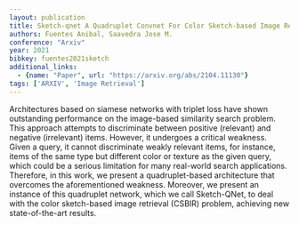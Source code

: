 ```yaml
---
layout: publication
title: Sketch-qnet A Quadruplet Convnet For Color Sketch-based Image Retrieval
authors: Fuentes Anibal, Saavedra Jose M.
conference: "Arxiv"
year: 2021
bibkey: fuentes2021sketch
additional_links:
  - {name: "Paper", url: "https://arxiv.org/abs/2104.11130"}
tags: ['ARXIV', 'Image Retrieval']
---
```

Architectures based on siamese networks with triplet loss have shown outstanding performance on the image-based similarity search problem. This approach attempts to discriminate between positive (relevant) and negative (irrelevant) items. However, it undergoes a critical weakness. Given a query, it cannot discriminate weakly relevant items, for instance, items of the same type but different color or texture as the given query, which could be a serious limitation for many real-world search applications. Therefore, in this work, we present a quadruplet-based architecture that overcomes the aforementioned weakness. Moreover, we present an instance of this quadruplet network, which we call Sketch-QNet, to deal with the color sketch-based image retrieval (CSBIR) problem, achieving new state-of-the-art results.
